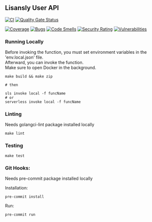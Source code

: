 ## Lisansly User API

[![CI](https://github.com/Lisansly/user-api/actions/workflows/master.yml/badge.svg?branch=master&event=push)](https://github.com/Lisansly/user-api/actions/workflows/master.yml)
[![Quality Gate Status](https://sonarcloud.io/api/project_badges/measure?project=Lisansly_user-api&metric=alert_status)](https://sonarcloud.io/summary/new_code?id=Lisansly_user-api)

[![Coverage](https://sonarcloud.io/api/project_badges/measure?project=Lisansly_user-api&metric=coverage)](https://sonarcloud.io/summary/new_code?id=Lisansly_user-api)
[![Bugs](https://sonarcloud.io/api/project_badges/measure?project=Lisansly_user-api&metric=bugs)](https://sonarcloud.io/summary/new_code?id=Lisansly_user-api)
[![Code Smells](https://sonarcloud.io/api/project_badges/measure?project=Lisansly_user-api&metric=code_smells)](https://sonarcloud.io/summary/new_code?id=Lisansly_user-api)
[![Security Rating](https://sonarcloud.io/api/project_badges/measure?project=Lisansly_user-api&metric=security_rating)](https://sonarcloud.io/summary/new_code?id=Lisansly_user-api)
[![Vulnerabilities](https://sonarcloud.io/api/project_badges/measure?project=Lisansly_user-api&metric=vulnerabilities)](https://sonarcloud.io/summary/new_code?id=Lisansly_user-api)

### Running Locally

Before invoking the function, you must set environment variables in the 'env.local.json' file.</br>
Afterward, you can invoke the function.</br>
Make sure to open Docker in the background.

```shell
make build && make zip

# then

sls invoke local -f funcName
# or
serverless invoke local -f funcName
```

### Linting
Needs golangci-lint package installed locally

```shell
make lint
```

### Testing

```shell
make test
```

### Git Hooks:
Needs pre-commit package installed locally

Installation:
```shell
pre-commit install
```

Run:
```shell
pre-commit run
```

